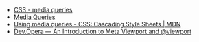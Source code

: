 - [CSS - media queries](http://learnlayout.com/media-queries.html)
- [Media Queries](https://mediaqueri.es)
- [Using media queries - CSS: Cascading Style Sheets | MDN](https://developer.mozilla.org/en-US/docs/Web/CSS/Media_Queries/Using_media_queries)
- [Dev.Opera — An Introduction to Meta Viewport and @viewport](https://dev.opera.com/articles/an-introduction-to-meta-viewport-and-viewport/)
